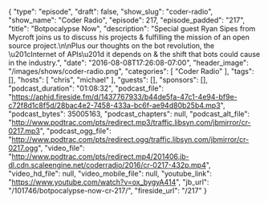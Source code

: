 {
  "type": "episode",
  "draft": false,
  "show_slug": "coder-radio",
  "show_name": "Coder Radio",
  "episode": 217,
  "episode_padded": "217",
  "title": "Botpocalypse Now",
  "description": "Special guest Ryan Sipes from Mycroft joins us to discuss his projects & fulfilling the mission of an open source project.\n\nPlus our thoughts on the bot revolution, the \u201cInternet of APIs\u201d it depends on & the shift that bots could cause in the industry.",
  "date": "2016-08-08T17:26:08-07:00",
  "header_image": "/images/shows/coder-radio.png",
  "categories": [
    "Coder Radio"
  ],
  "tags": [],
  "hosts": [
    "chris",
    "michael"
  ],
  "guests": [],
  "sponsors": [],
  "podcast_duration": "01:08:32",
  "podcast_file": "https://aphid.fireside.fm/d/1437767933/b44de5fa-47c1-4e94-bf9e-c72f8d1c8f5d/28bac4e2-7458-433a-bc6f-ae94d80b25b4.mp3",
  "podcast_bytes": 35005163,
  "podcast_chapters": null,
  "podcast_alt_file": "http://www.podtrac.com/pts/redirect.mp3/traffic.libsyn.com/jbmirror/cr-0217.mp3",
  "podcast_ogg_file": "http://www.podtrac.com/pts/redirect.ogg/traffic.libsyn.com/jbmirror/cr-0217.ogg",
  "video_file": "http://www.podtrac.com/pts/redirect.mp4/201406.jb-dl.cdn.scaleengine.net/coderradio/2016/cr-0217-432p.mp4",
  "video_hd_file": null,
  "video_mobile_file": null,
  "youtube_link": "https://www.youtube.com/watch?v=ox_bygyA414",
  "jb_url": "/101746/botpocalypse-now-cr-217/",
  "fireside_url": "/217"
}

